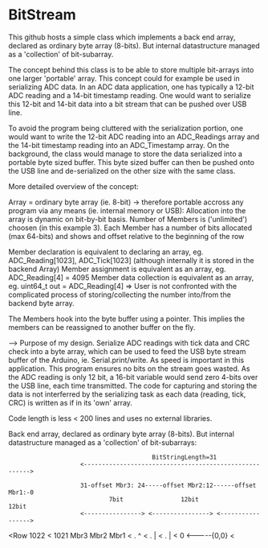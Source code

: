 # BitStream
 This github hosts a simple class which implements a back end array, declared as ordinary byte array (8-bits). But internal datastructure managed as a 'collection' of bit-subarray.
 
 The concept behind this class is to be able to store multiple bit-arrays into one larger 'portable' array.
 This concept could for example be used in serializing ADC data. In an ADC data application, one has typically a 12-bit ADC reading and a 14-bit timestamp reading.
 One would want to serialize this 12-bit and 14-bit data into a bit stream that can be pushed over USB line.
 
 To avoid the program being cluttered with the serialization portion, one would want to write the 12-bit ADC reading into an ADC_Readings array and the 14-bit timestamp reading into an ADC_Timestamp array. On the background, the class would manage to store the data serialized into a portable byte sized buffer. This byte sized buffer can then be pushed onto the USB line and de-serialized on the other size with the same class.
 
 More detailed overview of the concept:
 
Array = ordinary byte array (ie. 8-bit) -> therefore portable accross any program via any means (ie. internal memory or USB):
Allocation into the array is dynamic on bit-by-bit basis.
Number of Members is ('unlimited') choosen (in this example 3).
Each Member has a number of bits allocated (max 64-bits) and shows and offset relative to the beginning of the row

Member declaration is equivalent to declaring an array, eg. ADC_Reading[1023], ADC_Tick[1023] (although internally it is stored in the backend Array)
Member assignment is equivalent as an array, eg. ADC_Reading[4] = 4095
Member data collection is equivalent as an array, eg. uint64_t out = ADC_Reading[4]
=> User is not confronted with the complicated process of storing/collecting  the number into/from the backend byte array.

The Members hook into the byte buffer using a pointer. This implies the members can be reassigned to another buffer on the fly.

--> Purpose of my design. Serialize ADC readings with tick data and CRC check into a byte array, 
which can be used to feed the USB byte stream buffer of the Arduino, ie. Serial.print/write. As speed is important in this application. 
This program ensures no bits on the stream goes wasted. As the ADC reading is only 12 bit, a 16-bit variable would send zero 4-bits over the USB line, each time transmitted.
The code for capturing and storing the data is not interferred by the serializing task as each data (reading, tick, CRC) is written as if in its 'own' array.



Code length is less < 200 lines and uses no external libraries.


Back end array, declared as ordinary byte array (8-bits).
But internal datastructure managed as a 'collection' of bit-subarrays:



											BitStringLength=31
						<------------------------------------------------------->

						31-offset Mbr3: 24-----offset Mbr2:12------offset Mbr1:-0
								7bit				12bit				12bit
						<----------------> <----------------> <----------------->
<Row 1022
<	1021						Mbr3				Mbr2			Mbr1
<	.																			^
<	.															|
<	.																			|
<	0																	<-----{0,0}
<
 

